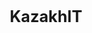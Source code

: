 # KazakhIT<!DOCTYPE html>
<html lang="ru">
<head>
    <meta charset="UTF-8">
    <meta name="viewport" content="width=device-width, initial-scale=1.0">
    <title>ООО "Kazakh IT"</title>
    <style>
        * {
            margin: 0;
            padding: 0;
            box-sizing: border-box;
        }

        body {
            font-family: 'Segoe UI', Tahoma, Geneva, Verdana, sans-serif;
            background-color: #f5f5f5;
            color: #333;
            line-height: 1.6;
        }

        header {
            background: url('https://i.imgur.com/7WJdGqF.png') no-repeat center center;
            background-size: cover;
            padding: 25px 15px;
            text-align: center;
            color: white;
            box-shadow: 0 4px 8px rgba(0,0,0,0.1);
        }

        .logo {
            max-width: 250px;
            margin: 0 auto 15px;
            display: block;
        }

        h1 {
            font-size: 1.8em;
            margin-bottom: 8px;
        }

        p.subtitle {
            font-size: 1em;
            opacity: 0.9;
        }

        .container {
            max-width: 1200px;
            margin: 20px auto;
            padding: 15px;
        }

        section {
            margin-bottom: 30px;
            background: white;
            padding: 20px;
            border-radius: 8px;
            box-shadow: 0 2px 8px rgba(0,0,0,0.05);
        }

        h2 {
            color: #007acc;
            border-bottom: 2px solid #007acc;
            padding-bottom: 5px;
            margin-bottom: 15px;
            font-size: 1.4em;
        }

        ol {
            padding-left: 20px;
            font-size: 0.95em;
        }

        li {
            margin-bottom: 8px;
        }

        /* Сотрудники как кнопки */
        .employee-card {
            background: #f9f9f9;
            padding: 12px;
            margin: 8px 0;
            border-left: 4px solid #007acc;
            border-radius: 5px;
            font-size: 0.95em;
            cursor: pointer;
            transition: background 0.2s, transform 0.1s;
            user-select: none;
        }

        .employee-card:active {
            background: #e0f0ff;
            transform: scale(0.98);
        }

        /* Товары как кнопки */
        .products-grid {
            display: grid;
            grid-template-columns: repeat(auto-fill, minmax(220px, 1fr));
            gap: 15px;
        }

        .product-item {
            border: 1px solid #ddd;
            padding: 12px;
            text-align: center;
            border-radius: 8px;
            background: white;
            cursor: pointer;
            transition: transform 0.2s, box-shadow 0.2s;
            user-select: none;
        }

        .product-item:hover {
            box-shadow: 0 5px 10px rgba(0,0,0,0.08);
        }

        .product-item:active {
            transform: scale(0.97);
            background: #f0f8ff;
        }

        .product-item img {
            max-width: 100%;
            height: auto;
            border-radius: 5px;
            margin-bottom: 8px;
        }

        footer {
            text-align: center;
            padding: 15px;
            background: #333;
            color: white;
            margin-top: 20px;
            font-size: 0.9em;
        }

        /* Адаптивность */
        @media (max-width: 768px) {
            .logo { max-width: 200px; }
            h1 { font-size: 1.5em; }
            .container { padding: 10px; margin: 10px; }
            section { padding: 15px; margin-bottom: 20px; }
            h2 { font-size: 1.2em; }
            .products-grid { grid-template-columns: repeat(auto-fill, minmax(180px, 1fr)); gap: 10px; }
            .product-item { padding: 10px; font-size: 0.85em; }
            .employee-card { padding: 10px; font-size: 0.9em; }
        }

        @media (max-width: 480px) {
            header { padding: 20px 10px; }
            h1 { font-size: 1.3em; }
            .products-grid { grid-template-columns: 1fr; }
            .product-item { padding: 12px; font-size: 0.8em; }
            .employee-card { font-size: 0.85em; padding: 8px; }
            footer { padding: 10px; font-size: 0.8em; }
        }
    </style>
</head>
<body>

    <header>
        <img src="https://i.imgur.com/7WJdGqF.png" alt="Логотип KazakhIT" class="logo">
        <h1>ООО "Kazakh IT"</h1>
        <p class="subtitle">Технологии будущего — сегодня</p>
    </header>

    <div class="container">

        <!-- Правила -->
        <section id="rules">
            <h2>Правила компании</h2>
            <ol>
                <li><strong>Не ругаться</strong> — поддерживаем уважительную атмосферу.</li>
                <li><strong>Быть вежливым</strong> — вежливость открывает двери.</li>
                <li><strong>Уважать всех работников</strong> — каждый важен для успеха компании.</li>
                <li><strong>Перерыв два раза в день</strong> — отдых — залог продуктивности.</li>
                <li><strong>Не опаздывать</strong> — время — деньги, и ваше, и компании.</li>
                <li><strong>Соблюдать технику безопасности</strong> — ваша безопасность — наш приоритет.</li>
                <li><strong>Не засорять чат</strong> — чистый чат = эффективная коммуникация.</li>
            </ol>
        </section>

        <!-- Сотрудники -->
        <section id="employees">
            <h2>Наша команда</h2>
            <div class="employee-card" data-name="Евгений" data-role="Владелец">Евгений — Владелец</div>
            <div class="employee-card" data-name="Захар" data-role="Директор">Захар — Директор</div>
            <div class="employee-card" data-name="Константин" data-role="Уборщик">Константин — Уборщик</div>
            <div class="employee-card" data-name="Кирилл" data-role="Бухгалтер">Кирилл — Бухгалтер</div>
        </section>

        <!-- Товары -->
        <section id="products">
            <h2>Наши товары</h2>
            <div class="products-grid">
                <div class="product-item" data-product="Ноутбук">
                    <img src="https://via.placeholder.com/250x150?text=Ноутбук" alt="Ноутбук">
                    <h3>Ноутбуки</h3>
                    <p>Мощные и надёжные решения для работы и игр.</p>
                </div>
                <div class="product-item" data-product="Холодильник">
                    <img src="https://via.placeholder.com/250x150?text=Холодильник" alt="Холодильник">
                    <h3>Холодильники</h3>
                    <p>Современные модели с низким энергопотреблением.</p>
                </div>
                <div class="product-item" data-product="Электротехника">
                    <img src="https://via.placeholder.com/250x150?text=Электротехника" alt="Электротехника">
                    <h3>Разная электротехника</h3>
                    <p>От микроволновок до пылесосов — всё для вашего дома.</p>
                </div>
                <div class="product-item" data-product="Смартфон">
                    <img src="https://via.placeholder.com/250x150?text=Смартфоны" alt="Смартфоны">
                    <h3>Смартфоны</h3>
                    <p>Последние модели от ведущих брендов.</p>
                </div>
            </div>
        </section>

    </div>

    <footer>
        &copy; 2025 ООО "Kazakh IT". Все права защищены.
    </footer>

    <script>
        // Обработка кликов по сотрудникам
        document.querySelectorAll('.employee-card').forEach(card => {
            card.addEventListener('click', () => {
                const name = card.getAttribute('data-name');
                const role = card.getAttribute('data-role');
                alert(`👤 ${name}\nДолжность: ${role}`);
            });
        });

        // Обработка кликов по товарам
        document.querySelectorAll('.product-item').forEach(item => {
            item.addEventListener('click', () => {
                const product = item.getAttribute('data-product');
                const confirmed = confirm(`Вы выбрали: "${product}"\n\nДобавить в корзину?`);
                if (confirmed) {
                    alert(`✅ "${product}" добавлен в корзину!`);
                }
            });
        });
    </script>

</body>
</html>
